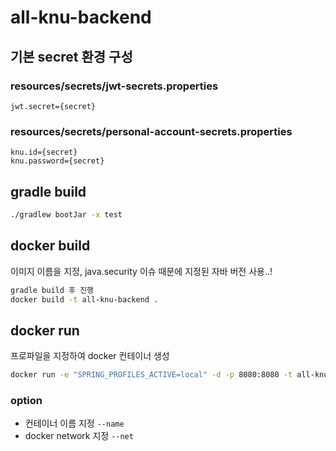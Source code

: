 # all-knu-backend

## 기본 secret 환경 구성
### resources/secrets/jwt-secrets.properties
```properties
jwt.secret={secret}
```
### resources/secrets/personal-account-secrets.properties
```properties
knu.id={secret}
knu.password={secret}
```

## gradle build
```bash
./gradlew bootJar -x test
```

## docker build
이미지 이름을 지정, java.security 이슈 때문에 지정된 자바 버전 사용..!
```bash
gradle build 후 진행
docker build -t all-knu-backend .
```

## docker run
프로파일을 지정하여 docker 컨테이너 생성
```bash
docker run -e "SPRING_PROFILES_ACTIVE=local" -d -p 8080:8080 -t all-knu-backend
```
### option
- 컨테이너 이름 지정 `--name`
- docker network 지정 `--net`
